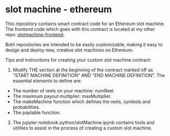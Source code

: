 # slot machine - ethereum

This repository contains smart contract code for an Ethereum slot machine. The frontend code which goes with this contract is located at my other repo: [slotmachine-frontend](https://github.com/mettinger/slotmachine-frontend).  

Both repositories are intended to be easily customizable, making it easy to design and deploy new, creative slot machines on Ethereum.

Tips and instructions for creating your custom slot machine contract:

1.  Modify THE section at the beginning of the contract marked off as "START MACHINE DEFINITION" AND "END MACHINE DEFINITION".  The essential elements to define are:
  * The number of reels on your machine: numReel.
  * The maximum payout multiplier: maxMultiplier.
  * The makeMachine function which defines the reels, symbols and probabilities.
  * The paytable function.
2.  The jupyter notebook python/slotMachine.ipynb contains tools and utilities to assist in the process of creating a custom slot machine.
